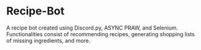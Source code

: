 # Recipe-Bot
A recipe bot created using Discord.py, ASYNC PRAW, and Selenium. Functionalities consist of recommending recipes, generating shopping lists of missing ingredients,  and more.
